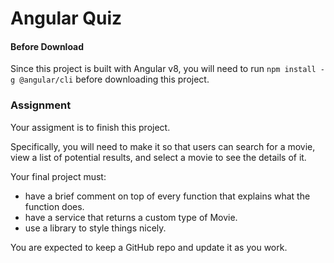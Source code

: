 # Angular Quiz

#### Before Download
Since this project is built with Angular v8, you will need to run `npm install -g @angular/cli` before downloading this project.

### Assignment
Your assigment is to finish this project. 

Specifically, you will need to make it so that users can search for a movie, view a list of potential results, and select a movie to see the details of it. 

Your final project must: 
- have a brief comment on top of every function that explains what the function does.
- have a service that returns a custom type of Movie.
- use a library to style things nicely.

You are expected to keep a GitHub repo and update it as you work.  
